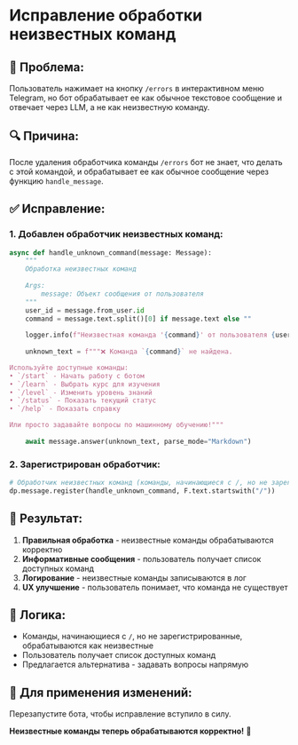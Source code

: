 # Исправление обработки неизвестных команд

## 🐛 **Проблема:**
Пользователь нажимает на кнопку `/errors` в интерактивном меню Telegram, но бот обрабатывает ее как обычное текстовое сообщение и отвечает через LLM, а не как неизвестную команду.

## 🔍 **Причина:**
После удаления обработчика команды `/errors` бот не знает, что делать с этой командой, и обрабатывает ее как обычное сообщение через функцию `handle_message`.

## ✅ **Исправление:**

### **1. Добавлен обработчик неизвестных команд:**
```python
async def handle_unknown_command(message: Message):
    """
    Обработка неизвестных команд
    
    Args:
        message: Объект сообщения от пользователя
    """
    user_id = message.from_user.id
    command = message.text.split()[0] if message.text else ""
    
    logger.info(f"Неизвестная команда '{command}' от пользователя {user_id}")
    
    unknown_text = f"""❌ Команда `{command}` не найдена.

Используйте доступные команды:
• `/start` - Начать работу с ботом
• `/learn` - Выбрать курс для изучения
• `/level` - Изменить уровень знаний
• `/status` - Показать текущий статус
• `/help` - Показать справку

Или просто задавайте вопросы по машинному обучению!"""
    
    await message.answer(unknown_text, parse_mode="Markdown")
```

### **2. Зарегистрирован обработчик:**
```python
# Обработчик неизвестных команд (команды, начинающиеся с /, но не зарегистрированные)
dp.message.register(handle_unknown_command, F.text.startswith("/"))
```

## 🎯 **Результат:**

1. **Правильная обработка** - неизвестные команды обрабатываются корректно
2. **Информативные сообщения** - пользователь получает список доступных команд
3. **Логирование** - неизвестные команды записываются в лог
4. **UX улучшение** - пользователь понимает, что команда не существует

## 🔧 **Логика:**
- Команды, начинающиеся с `/`, но не зарегистрированные, обрабатываются как неизвестные
- Пользователь получает список доступных команд
- Предлагается альтернатива - задавать вопросы напрямую

## 🚀 **Для применения изменений:**
Перезапустите бота, чтобы исправление вступило в силу.

**Неизвестные команды теперь обрабатываются корректно!** 🎉
